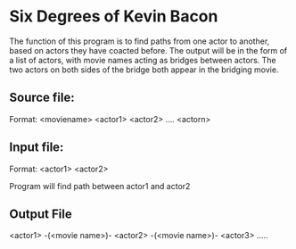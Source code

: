 # Six Degrees of Kevin Bacon

The function of this program is to find paths from one actor to another, based on actors they have coacted before. The output will be in the form of a list of actors, with movie names acting as bridges between actors. The two actors on both sides of the bridge both appear in the bridging movie.

## Source file:
Format: &lt;moviename&gt; &lt;actor1&gt; &lt;actor2&gt; .... &lt;actorn&gt;

## Input file:
Format: &lt;actor1&gt; &lt;actor2&gt;

Program will find path between actor1 and actor2

## Output File
&lt;actor1&gt; -(&lt;movie name&gt;)- &lt;actor2&gt; -(&lt;movie name&gt;)- &lt;actor3&gt; .....